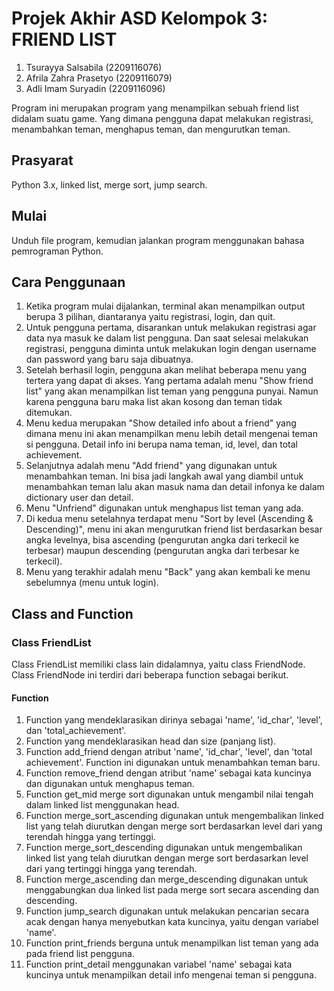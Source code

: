 # Projek Akhir ASD Kelompok 3: FRIEND LIST
1. Tsurayya Salsabila (2209116076)
2. Afrila Zahra Prasetyo (2209116079)
3. Adli Imam Suryadin (2209116096)

Program ini merupakan program yang menampilkan sebuah friend list didalam suatu game. Yang dimana pengguna dapat melakukan registrasi, menambahkan teman, menghapus teman, dan mengurutkan teman.

## Prasyarat
Python 3.x, linked list, merge sort, jump search.

## Mulai
Unduh file program, kemudian jalankan program menggunakan bahasa pemrograman Python.

## Cara Penggunaan
1. Ketika program mulai dijalankan, terminal akan menampilkan output berupa 3 pilihan, diantaranya yaitu registrasi, login, dan quit.
2. Untuk pengguna pertama, disarankan untuk melakukan registrasi agar data nya masuk ke dalam list pengguna. Dan saat selesai melakukan registrasi, pengguna diminta untuk melakukan login dengan username dan password yang baru saja dibuatnya.
3. Setelah berhasil login, pengguna akan melihat beberapa menu yang tertera yang dapat di akses. Yang pertama adalah menu "Show friend list" yang akan menampilkan list teman yang pengguna punyai. Namun karena pengguna baru maka list akan kosong dan teman tidak ditemukan.
4. Menu kedua merupakan "Show detailed info about a friend" yang dimana menu ini akan menampilkan menu lebih detail mengenai teman si pengguna. Detail info ini berupa nama teman, id, level, dan total achievement.
5. Selanjutnya adalah menu "Add friend" yang digunakan untuk menambahkan teman. Ini bisa jadi langkah awal yang diambil untuk menambahkan teman lalu akan masuk nama dan detail infonya ke dalam dictionary user dan detail.
6. Menu "Unfriend" digunakan untuk menghapus list teman yang ada.
7. Di kedua menu setelahnya terdapat menu "Sort by level (Ascending & Descending)", menu ini akan mengurutkan friend list berdasarkan besar angka levelnya, bisa ascending (pengurutan angka dari terkecil ke terbesar) maupun descending (pengurutan angka dari terbesar ke terkecil).
8. Menu yang terakhir adalah menu "Back" yang akan kembali ke menu sebelumnya (menu untuk login).

## Class and Function
### Class FriendList
  Class FriendList memiliki class lain didalamnya, yaitu class FriendNode. Class FriendNode ini terdiri dari beberapa function sebagai berikut.
#### Function
1. Function yang mendeklarasikan dirinya sebagai 'name', 'id_char', 'level', dan 'total_achievement'.
2. Function yang mendeklarasikan head dan size (panjang list).
3. Function add_friend dengan atribut 'name', 'id_char', 'level', dan 'total achievement'. Function ini digunakan untuk menambahkan teman baru.
4. Function remove_friend dengan atribut 'name' sebagai kata kuncinya dan digunakan untuk menghapus teman.
5. Function get_mid merge sort digunakan untuk mengambil nilai tengah dalam linked list menggunakan head.
6. Function merge_sort_ascending digunakan untuk mengembalikan linked list yang telah diurutkan dengan merge sort berdasarkan level dari yang terendah hingga yang tertinggi.
7. Function merge_sort_descending digunakan untuk mengembalikan linked list yang telah diurutkan dengan merge sort berdasarkan level dari yang tertinggi hingga yang terendah.
8. Function merge_ascending dan merge_descending digunakan untuk menggabungkan dua linked list pada merge sort secara ascending dan descending.
9. Function jump_search digunakan untuk melakukan pencarian secara acak dengan hanya menyebutkan kata kuncinya, yaitu dengan variabel 'name'.
10. Function print_friends berguna untuk menampilkan list teman yang ada pada friend list pengguna.
11. Function print_detail menggunakan variabel 'name' sebagai kata kuncinya untuk menampilkan detail info mengenai teman si pengguna.
